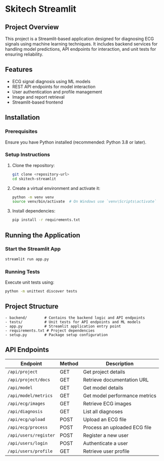 # Skitech Streamlit

## Project Overview
This project is a Streamlit-based application designed for diagnosing ECG signals using machine learning techniques. It includes backend services for handling model predictions, API endpoints for interaction, and unit tests for ensuring reliability.

## Features
- ECG signal diagnosis using ML models
- REST API endpoints for model interaction
- User authentication and profile management
- Image and report retrieval
- Streamlit-based frontend

## Installation
### Prerequisites
Ensure you have Python installed (recommended: Python 3.8 or later).

### Setup Instructions
1. Clone the repository:
   ```bash
   git clone <repository-url>
   cd skitech-streamlit
   ```
2. Create a virtual environment and activate it:
   ```bash
   python -m venv venv
   source venv/bin/activate  # On Windows use `venv\Scripts\activate`
   ```
3. Install dependencies:
   ```bash
   pip install -r requirements.txt
   ```

## Running the Application
### Start the Streamlit App
```bash
streamlit run app.py
```

### Running Tests
Execute unit tests using:
```bash
python -m unittest discover tests
```

## Project Structure
```
- backend/        # Contains the backend logic and API endpoints
- tests/          # Unit tests for API endpoints and ML models
- app.py          # Streamlit application entry point
- requirements.txt # Project dependencies
- setup.py        # Package setup configuration
```

## API Endpoints
| Endpoint                 | Method | Description                         |
|--------------------------|--------|-------------------------------------|
| `/api/project`           | GET    | Get project details                |
| `/api/project/docs`      | GET    | Retrieve documentation URL         |
| `/api/model`             | GET    | Get model details                  |
| `/api/model/metrics`     | GET    | Get model performance metrics      |
| `/api/ecg/images`        | GET    | Retrieve ECG images                |
| `/api/diagnosis`         | GET    | List all diagnoses                 |
| `/api/ecg/upload`        | POST   | Upload an ECG file                 |
| `/api/ecg/process`       | POST   | Process an uploaded ECG file       |
| `/api/users/register`    | POST   | Register a new user                |
| `/api/users/login`       | POST   | Authenticate a user                |
| `/api/users/profile`     | GET    | Retrieve user profile              |


